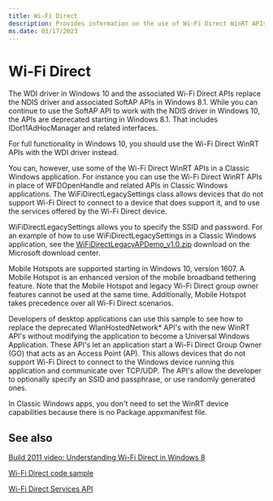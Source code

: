 ```yaml
---
title: Wi-Fi Direct
description: Provides information on the use of Wi-Fi Direct WinRT APIs in Windows applications.
ms.date: 03/17/2023
---
```


# Wi-Fi Direct

The WDI driver in Windows 10 and the associated Wi-Fi Direct APIs replace the NDIS driver and associated SoftAP APIs in Windows 8.1. While you can continue to use the SoftAP API to work with the NDIS driver in Windows 10, the APIs are deprecated starting in Windows 8.1. That includes IDot11AdHocManager and related interfaces.

For full functionality in Windows 10, you should use the Wi-Fi Direct WinRT APIs with the WDI driver instead.

You can, however, use some of the Wi-Fi Direct WinRT APIs in a Classic Windows application. For instance you can use the Wi-Fi Direct WinRT APIs in place of WFDOpenHandle and related APIs in Classic Windows applications. The WiFiDirectLegacySettings class allows devices that do not support Wi-Fi Direct to connect to a device that does support it, and to use the services offered by the Wi-Fi Direct device.

WiFiDirectLegacySettings allows you to specify the SSID and password. For an example of how to use WiFiDirectLegacySettings in a Classic Windows application, see the [WiFiDirectLegacyAPDemo_v1.0.zip](https://download.microsoft.com/download/7/8/7/787469FC-99B4-4726-9932-945111BDC809/WiFiDirectLegacyAPDemo_v1.0.zip) download on the Microsoft download center.

Mobile Hotspots are supported starting in Windows 10, version 1607. A Mobile Hotspot is an enhanced version of the mobile broadband tethering feature. Note that the Mobile Hotspot and legacy Wi-Fi Direct group owner features cannot be used at the same time. Additionally, Mobile Hotspot takes precedence over all Wi-Fi Direct scenarios.

Developers of desktop applications can use this sample to see how to replace the deprecated WlanHostedNetwork\* API's with the new WinRT API's without modifying the application to become a Universal Windows Application. These API's let an application start a Wi-Fi Direct Group Owner (GO) that acts as an Access Point (AP). This allows devices that do not support Wi-Fi Direct to connect to the Windows device running this application and communicate over TCP/UDP. The API's allow the developer to optionally specify an SSID and passphrase, or use randomly generated ones.

In Classic Windows apps, you don't need to set the WinRT device capabilities because there is no Package.appxmanifest file.

## See also

[Build 2011 video: Understanding Wi-Fi Direct in Windows 8](/events/build-build2011/hw-329t)

[Wi-Fi Direct code sample](/samples/microsoft/windows-universal-samples/wifidirect)

[Wi-Fi Direct Services API](/uwp/api/windows.devices.wifidirect.services)
